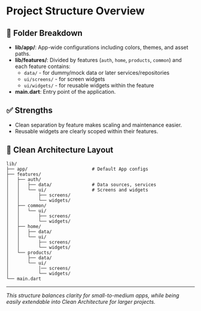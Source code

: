 # Project Structure Overview
## 📁 Folder Breakdown

- **lib/app/**: App-wide configurations including colors, themes, and asset paths.
- **lib/features/**: Divided by features (`auth`, `home`, `products`, `common`) and each feature contains:
  - `data/` - for dummy/mock data or later services/repositories
  - `ui/screens/` - for screen widgets
  - `ui/widgets/` - for reusable widgets within the feature
- **main.dart**: Entry point of the application.

## ✅ Strengths
- Clean separation by feature makes scaling and maintenance easier.
- Reusable widgets are clearly scoped within their features.

## 🧱 Clean Architecture Layout
```
lib/         
├── app/                        # Default App configs
├── features/
│   ├── auth/
│   │   ├── data/               # Data sources, services 
│   │   └── ui/                 # Screens and widgets
│   │       ├── screens/
│   │       └── widgets/
│   ├── common/
│   │   └── ui/
│   │       ├── screens/
│   │       └── widgets/
│   ├── home/
│   │   ├── data/
│   │   └── ui/
│   │       ├── screens/
│   │       └── widgets/
│   └── products/
│       ├── data/
│       └── ui/
│           │── screens/
│           └── widgets/
└── main.dart
```

---
_This structure balances clarity for small-to-medium apps, while being easily extendable into Clean Architecture for larger projects._
